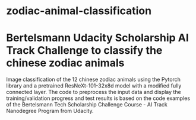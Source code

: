# zodiac-animal-classification
Bertelsmann Udacity Scholarship AI Track Challenge to classify the chinese zodiac animals
=========================================================================================

Image classification of the 12 chinese zodiac animals using the Pytorch library and a pretrained ResNeXt-101-32x8d model with a modified fully connected layer. The code to preprocess the input data and display the training/validation progress and test results is based on the code examples of the Bertelsmann Tech Scholarship Challenge Course - AI Track Nanodegree Program from Udacity.  

